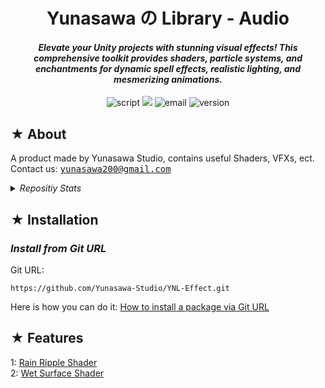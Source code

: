 <h1><div align="center"> Yunasawa の Library - Audio </div></h1>
<h4><div align="center"><i> Elevate your Unity projects with stunning visual effects! This comprehensive toolkit provides shaders, particle systems, and enchantments for dynamic spell effects, realistic lighting, and mesmerizing animations. </i></div></h4>

<p align="center">
 <img src="https://img.shields.io/badge/Script-DOCUMENTATION-blue.svg" alt="script">
 <img src="https://img.shields.io/badge/Yunasawa No Library-Effect-fc4aff">
 <img src="https://img.shields.io/badge/Author-Yunasawa Studio-purple.svg" alt="email">
 <img src="https://img.shields.io/badge/Version-2022.3-orange.svg" alt="version">
</p>

<h2> ★ About </h2>

A product made by Yunasawa Studio, contains useful Shaders, VFXs, ect. <br>
Contact us: <kbd> yunasawa200@gmail.com </kbd>

<details>
  <summary><i> Repositiy Stats </i></summary>
  <img width="100%" src="https://repobeats.axiom.co/api/embed/ddfcd74e355f6319cd521dcd67a915f3faaf8480.svg">
</details>

<h2><div id="installation"> ★ Installation </div></h2>

<h3><i>Install from Git URL</i></h3>
Git URL:

```
https://github.com/Yunasawa-Studio/YNL-Effect.git
```

Here is how you can do it: <a href="https://docs.unity3d.com/2019.3/Documentation/Manual/upm-ui-giturl.html"> How to install a package via Git URL </a>

<h2> ★ Features </h2>
1: <a href="https://github.com/Yunasawa-Studio/YNL-Effect/tree/main/Shaders/3D/Rain%20Ripple">Rain Ripple Shader</a><br>
2: <a href="https://github.com/Yunasawa-Studio/YNL-Effect/tree/main/Shaders/3D/Wet%20Surface">Wet Surface Shader</a><br>

